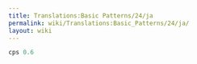 ```yaml
---
title: Translations:Basic Patterns/24/ja
permalink: wiki/Translations:Basic_Patterns/24/ja/
layout: wiki
---
```


``` Haskell
cps 0.6
```
